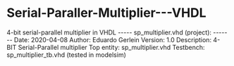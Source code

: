 # Serial-Paraller-Multiplier---VHDL
4-bit serial-parallel multiplier in VHDL
----- sp_multiplier.vhd (project): -------
 Date: 2020-04-08
 Author: Eduardo Gerlein
 Version: 1.0 
 Description:
 4-BIT Serial-Parallel multiplier
 Top entity: sp_multiplier.vhd
 Testbench: sp_multiplier_tb.vhd (tested in modelsim)
